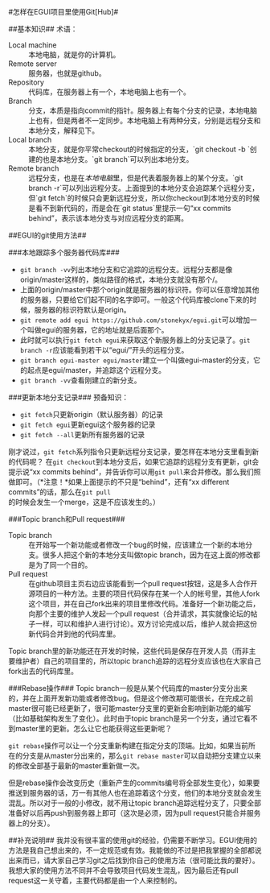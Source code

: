 #怎样在EGUI项目里使用Git[Hub]#

##基本知识##
术语：

<dl>
<dt>Local machine</dt>
<dd>本地电脑，就是你的计算机。</dd>
<dt>Remote server</dt>
<dd>服务器，也就是github。</dd>
<dt>Repository</dt>
<dd>代码库，在服务器上有一个，本地电脑上也有一个。</dd>
<dt>Branch</dt>
<dd>分支，本质是指向commit的指针。服务器上有每个分支的记录，本地电脑上也有，但是两者不一定同步。本地电脑上有两种分支，分别是远程分支和本地分支，解释见下。</dd>
<dt>Local branch</dt>
<dd>本地分支，就是你平常checkout的时候指定的分支，`git checkout -b <branch_name>`创建的也是本地分支。`git branch`可以列出本地分支。</dd>
<dt>Remote branch</dt>
<dd>远程分支，也是在<em>本地电脑</em>里，但是代表着服务器上的某个分支。`git branch -r`可以列出远程分支。上面提到的本地分支会追踪某个远程分支，但`git fetch`的时候只会更新远程分支，所以你checkout到本地分支的时候是看不到新代码的，而是会在`git status`里提示一句“xx commits behind”，表示该本地分支与对应远程分支的距离。</dd>
</dl>

##EGUI的git使用方法##

###本地跟踪多个服务器代码库###
* `git branch -vv`列出本地分支和它追踪的远程分支。远程分支都是像origin/master这样的，类似路径的格式，本地分支就没有那个/。
* 上面的origin/master中那个origin就是服务器的标识符。你可以任意增加其他的服务器，只要给它们起不同的名字即可。一般这个代码库被clone下来的时候，服务器的标识符默认是origin。
* `git remote add egui https://github.com/stonekyx/egui.git`可以增加一个叫做egui的服务器，它的地址就是后面那个。
* 此时就可以执行`git fetch egui`来获取这个新服务器上的分支记录了。`git branch -r`应该能看到若干以“egui/”开头的远程分支。
* `git branch egui-master egui/master`建立一个叫做egui-master的分支，它的起点是egui/master，并追踪这个远程分支。
* `git branch -vv`查看刚建立的新分支。

###更新本地分支记录###
预备知识：
* `git fetch`只更新origin（默认服务器）的记录
* `git fetch egui`更新egui这个服务器的记录
* `git fetch --all`更新所有服务器的记录

刚才说过，`git fetch`系列指令只更新远程分支记录，要怎样在本地分支里看到新的代码呢？
在`git checkout`到本地分支后，如果它追踪的远程分支有更新，git会提示说“xx commits behind”，并告诉你可以用`git pull`来合并修改。那么我们照做即可。（*注意！*如果上面提示的不只是“behind”，还有“xx different commits”的话，那么在`git pull`的时候会发生一个merge，这是不应该发生的。）

###Topic branch和Pull request###

<dl>
<dt>Topic branch</dt>
<dd>在开始写一个新功能或者修改一个bug的时候，应该建立一个新的本地分支。很多人把这个新的本地分支叫做topic branch，因为在这上面的修改都是为了同一个目的。</dd>
<dt>Pull request</dt>
<dd>在github项目主页右边应该能看到一个pull request按钮，这是多人合作开源项目的一种方法。主要的项目代码保存在某一个人的帐号里，其他人fork这个项目，并在自己fork出来的项目里修改代码。准备好一个新功能之后，向那个主要的维护人发起一个pull request（合并请求，其实就像论坛的帖子一样，可以和维护人进行讨论）。双方讨论完成以后，维护人就会把这份新代码合并到他的代码库里。</dd>
</dl>

Topic branch里的新功能还在开发的时候，这些代码是保存在开发人员（而非主要维护者）自己的项目里的，所以topic branch追踪的远程分支应该也在大家自己fork出去的代码库里。

###Rebase操作###
Topic branch一般是从某个代码库的master分支分出来的，并在上面开发新功能或者修改bug。但是这个修改期可能很长，在完成之前master很可能已经更新了，很可能master分支里的更新会影响到新功能的编写（比如基础架构发生了变化）。此时由于topic branch是另一个分支，通过它看不到master里的更新。怎么让它也能获得这些更新呢？

`git rebase`操作可以让一个分支重新构建在指定分支的顶端。比如，如果当前所在的分支是从master分出来的，那么`git rebase master`可以自动把分支建立以来的修改全部基于最新的master重新做一次。

但是rebase操作会改变历史（重新产生的commits编号将全部发生变化），如果要推送到服务器的话，万一有其他人也在追踪着这个分支，他们的本地分支就会发生混乱。所以对于一般的小修改，就不用让topic branch追踪远程分支了，只要全部准备好以后再push到服务器上即可（这次是必须，因为pull request只能合并服务器上的分支）。

##补充说明##
我并没有很丰富的使用git的经验，仍需要不断学习。EGUI使用的方法是我自己想出来的，不一定规范或有效。我能做的不过是把我掌握的全部都说出来而已，请大家自己学习git之后找到你自己的使用方法（很可能比我的要好）。我想大家的使用方法不同并不会导致项目代码发生混乱，因为最后还有pull request这一关守着，主要代码都是由一个人来控制的。
